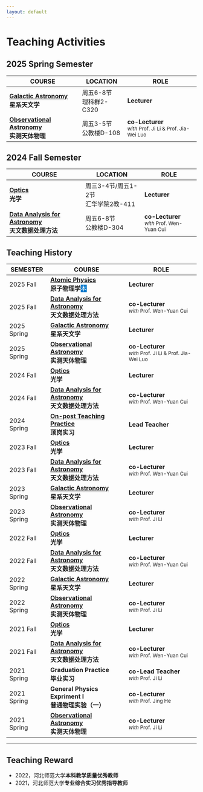 ```yaml
---
layout: default
---
```


# Teaching Activities


## 2025 Spring Semester

COURSE | LOCATION | ROLE 
-------|----------|------
**[Galactic Astronomy](/teaching/Galaxy/)**<br>**星系天文学** | 周五6-8节<br>理科群2-C320 | **Lecturer**
**[Observational Astronomy](/teaching/ObsAstro/)**<br>**实测天体物理** | 周五3-5节<br>公教楼D-108 | **co-Lecturer** <small><br><i>with</i> Prof. Ji Li & Prof. Jia-Wei Luo

## 2024 Fall Semester

COURSE | LOCATION | ROLE 
-------|----------|------
**[Optics](/teaching/Optics/)**<br>**光学** |  周三3-4节/周五1-2节<br>汇华学院2教-411 | **Lecturer**
**[Data Analysis for Astronomy](/teaching/AstroData/)**<br>**天文数据处理方法** |  周五6-8节<br>公教楼D-304 | **co-Lecturer** <small><br><i>with</i> Prof. Wen-Yuan Cui

## Teaching History

SEMESTER | COURSE | ROLE 
---------|--------|------
2025 Fall   | **[Atomic Physics](/teaching/AtomicPhysics/)**<br>**原子物理学**<span style="background-color: #007acc; color: white;">本</span> | **Lecturer** 
2025 Fall   | **[Data Analysis for Astronomy](/teaching/AstroData/)**<br>**天文数据处理方法** |  **co-Lecturer** <small><br><i>with</i> Prof. Wen-Yuan Cui
2025 Spring | **[Galactic Astronomy](/teaching/Galaxy/)**<br>**星系天文学** |  **Lecturer**
2025 Spring | **[Observational Astronomy](/teaching/ObsAstro/)**<br>**实测天体物理** | **co-Lecturer** <small><br><i>with</i> Prof. Ji Li & Prof. Jia-Wei Luo
2024 Fall   | **[Optics](/teaching/Optics/)**<br>**光学** | **Lecturer** 
2024 Fall   | **[Data Analysis for Astronomy](/teaching/AstroData/)**<br>**天文数据处理方法** |  **co-Lecturer** <small><br><i>with</i> Prof. Wen-Yuan Cui
2024 Spring | **[On-post Teaching Practice](/teaching/TeachPractice/)**<br>**顶岗实习** | **Lead Teacher**
2023 Fall   | **[Optics](/teaching/Optics/)**<br>**光学** | **Lecturer** 
2023 Fall   | **[Data Analysis for Astronomy](/teaching/AstroData/)**<br>**天文数据处理方法** |  **co-Lecturer** <small><br><i>with</i> Prof. Wen-Yuan Cui
2023 Spring | **[Galactic Astronomy](/teaching/Galaxy/)**<br>**星系天文学** |  **Lecturer**
2023 Spring | **[Observational Astronomy](/teaching/ObsAstro/)**<br>**实测天体物理** | **co-Lecturer** <small><br><i>with</i> Prof. Ji Li
2022 Fall   | **[Optics](/teaching/Optics/index.md)**<br>**光学** | **Lecturer** 
2022 Fall   | **[Data Analysis for Astronomy](/teaching/AstroData/)**<br>**天文数据处理方法** |  **co-Lecturer** <small><br><i>with</i> Prof. Wen-Yuan Cui
2022 Spring | **[Galactic Astronomy](/teaching/Galaxy/)**<br>**星系天文学** |  **Lecturer**
2022 Spring | **[Observational Astronomy](/teaching/ObsAstro/)**<br>**实测天体物理** | **co-Lecturer** <small><br><i>with</i> Prof. Ji Li
2021 Fall   | **[Optics](/teaching/Optics/index.md)**<br>**光学** | **Lecturer** 
2021 Fall   | **[Data Analysis for Astronomy](/teaching/AstroData/)**<br>**天文数据处理方法** |  **co-Lecturer** <small><br><i>with</i> Prof. Wen-Yuan Cui
2021 Spring | **Graduation Practice**<br>**毕业实习** | **co-Lead Teacher** <small><br><i>with</i> Prof. Ji Li
2021 Spring | **General Physics Expriment I**<br>**普通物理实验（一）** | **co-Lecturer** <small><br><i>with</i> Prof. Jing He
2021 Spring | **[Observational Astronomy](/teaching/ObsAstro/)**<br>**实测天体物理** | **co-Lecturer** <small><br><i>with</i> Prof. Ji Li

----

## Teaching Reward
* 2022，河北师范大学**本科教学质量优秀教师**
* 2021，河北师范大学**专业综合实习优秀指导教师**